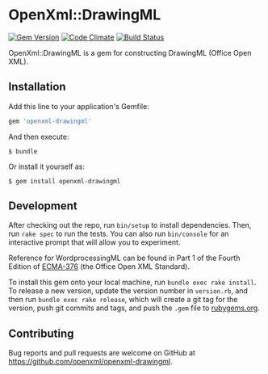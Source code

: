 # OpenXml::DrawingML

[![Gem Version](https://badge.fury.io/rb/openxml-drawingml.svg)](https://rubygems.org/gems/openxml-drawingml)
[![Code Climate](https://codeclimate.com/github/openxml/openxml-drawingml.svg)](https://codeclimate.com/github/openxml/openxml-drawingml)
[![Build Status](https://travis-ci.org/openxml/openxml-drawingml.svg)](https://travis-ci.org/openxml/openxml-drawingml)

OpenXml::DrawingML is a gem for constructing DrawingML (Office Open XML).


## Installation

Add this line to your application's Gemfile:

```ruby
gem 'openxml-drawingml'
```

And then execute:

    $ bundle

Or install it yourself as:

    $ gem install openxml-drawingml


## Development

After checking out the repo, run `bin/setup` to install dependencies. Then, run `rake spec` to run the tests. You can also run `bin/console` for an interactive prompt that will allow you to experiment.

Reference for WordprocessingML can be found in Part 1 of the Fourth Edition of [ECMA-376](http://www.ecma-international.org/publications/standards/Ecma-376.htm) (the Office Open XML Standard).

To install this gem onto your local machine, run `bundle exec rake install`. To release a new version, update the version number in `version.rb`, and then run `bundle exec rake release`, which will create a git tag for the version, push git commits and tags, and push the `.gem` file to [rubygems.org](https://rubygems.org).


## Contributing

Bug reports and pull requests are welcome on GitHub at https://github.com/openxml/openxml-drawingml.

